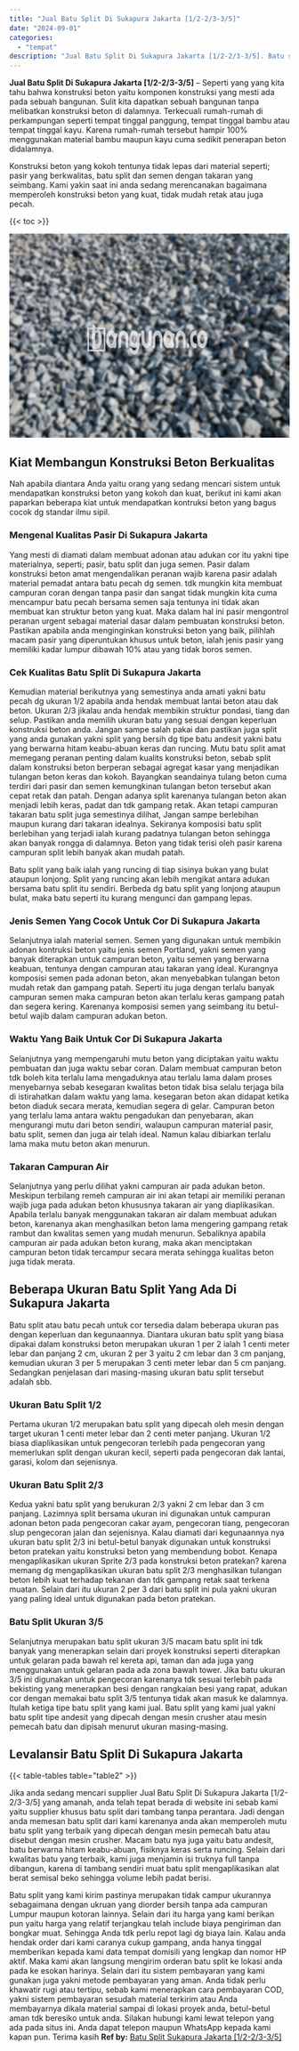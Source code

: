 ```yaml
---
title: "Jual Batu Split Di Sukapura Jakarta [1/2-2/3-3/5]"
date: "2024-09-01"
categories: 
  - "tempat"
description: "Jual Batu Split Di Sukapura Jakarta [1/2-2/3-3/5]. Batu split yang kami kirim pastinya merupakan tidak campur ukurannya sebagaimana dengan ukruan yang diorde..."
---
```


**Jual Batu Split Di Sukapura Jakarta \[1/2-2/3-3/5\]** – Seperti yang yang kita tahu bahwa konstruksi beton yaitu komponen konstruksi yang mesti ada pada sebuah bangunan. Sulit kita dapatkan sebuah bangunan tanpa melibatkan konstruksi beton di dalamnya. Terkecuali rumah-rumah di perkampungan seperti tempat tinggal panggung, tempat tinggal bambu atau tempat tinggal kayu. Karena rumah-rumah tersebut hampir 100% menggunakan material bambu maupun kayu cuma sedikit penerapan beton didalamnya.

Konstruksi beton yang kokoh tentunya tidak lepas dari material seperti; pasir yang berkwalitas, batu split dan semen dengan takaran yang seimbang. Kami yakin saat ini anda sedang merencanakan bagaimana memperoleh konstruksi beton yang kuat, tidak mudah retak atau juga pecah.

{{< toc >}}

![Jual Batu Split Di Sukapura Jakarta [1/2-2/3-3/5]](/images/jual-batu-split-07.png)

## Kiat Membangun Konstruksi Beton Berkualitas

Nah apabila diantara Anda yaitu orang yang sedang mencari sistem untuk mendapatkan konstruksi beton yang kokoh dan kuat, berikut ini kami akan paparkan beberapa kiat untuk mendapatkan kontruksi beton yang bagus cocok dg standar ilmu sipil.

### Mengenal Kualitas Pasir Di Sukapura Jakarta

Yang mesti di diamati dalam membuat adonan atau adukan cor itu yakni tipe materialnya, seperti; pasir, batu split dan juga semen. Pasir dalam konstruksi beton amat mengendalikan peranan wajib karena pasir adalah material pemadat antara batu pecah dg semen. tdk mungkin kita membuat campuran coran dengan tanpa pasir dan sangat tidak mungkin kita cuma mencampur batu pecah bersama semen saja tentunya ini tidak akan membuat kan struktur beton yang kuat. Maka dalam hal ini pasir mengontrol peranan urgent sebagai material dasar dalam pembuatan konstruksi beton. Pastikan apabila anda menginginkan konstruksi beton yang baik, pilihlah macam pasir yang diperuntukan khusus untuk beton, ialah jenis pasir yang memiliki kadar lumpur dibawah 10% atau yang tidak boros semen.

### Cek Kualitas Batu Split Di Sukapura Jakarta

Kemudian material berikutnya yang semestinya anda amati yakni batu pecah dg ukuran 1/2 apabila anda hendak membuat lantai beton atau dak beton. Ukuran 2/3 jikalau anda hendak membikin struktur pondasi, tiang dan selup. Pastikan anda memilih ukuran batu yang sesuai dengan keperluan konstruksi beton anda. Jangan sampe salah pakai dan pastikan juga split yang anda gunakan yakni split yang bersih dg tipe batu andesit yakni batu yang berwarna hitam keabu-abuan keras dan runcing. Mutu batu split amat memegang peranan penting dalam kualits konstruksi beton, sebab split dalam konstruksi beton berperan sebagai agregat kasar yang menjadikan tulangan beton keras dan kokoh. Bayangkan seandainya tulang beton cuma terdiri dari pasir dan semen kemungkinan tulangan beton tersebut akan cepat retak dan patah. Dengan adanya split karenanya tulangan beton akan menjadi lebih keras, padat dan tdk gampang retak. Akan tetapi campuran takaran batu split juga semestinya dilihat, Jangan sampe berlebihan maupun kurang dari takaran idealnya. Sekiranya komposisi batu split berlebihan yang terjadi ialah kurang padatnya tulangan beton sehingga akan banyak rongga di dalamnya. Beton yang tidak terisi oleh pasir karena campuran split lebih banyak akan mudah patah.

Batu split yang baik ialah yang runcing di tiap sisinya bukan yang bulat ataupun lonjong. Split yang runcing akan lebih mengikat antara adukan bersama batu split itu sendiri. Berbeda dg batu split yang lonjong ataupun bulat, maka batu seperti itu kurang mengunci dan gampang lepas.

### Jenis Semen Yang Cocok Untuk Cor Di Sukapura Jakarta

Selanjutnya ialah material semen. Semen yang digunakan untuk membikin adonan kontruksi beton yaitu jenis semen Portland, yakni semen yang banyak diterapkan untuk campuran beton, yaitu semen yang berwarna keabuan, tentunya dengan campuran atau takaran yang ideal. Kurangnya komposisi semen pada adonan beton, akan menyebabkan tulangan beton mudah retak dan gampang patah. Seperti itu juga dengan terlalu banyak campuran semen maka campuran beton akan terlalu keras gampang patah dan segera kering. Karenanya komposisi semen yang seimbang itu betul-betul wajib dalam campuran adukan beton.

### Waktu Yang Baik Untuk Cor Di Sukapura Jakarta

Selanjutnya yang mempengaruhi mutu beton yang diciptakan yaitu waktu pembuatan dan juga waktu sebar coran. Dalam membuat campuran beton tdk boleh kita terlalu lama mengaduknya atau terlalu lama dalam proses menyebarnya sebab kesegaran kwalitas beton tidak bisa selalu terjaga bila di istirahatkan dalam waktu yang lama. kesegaran beton akan didapat ketika beton diaduk secara merata, kemudian segera di gelar. Campuran beton yang terlalu lama antara waktu pengadukan dan penyebaran, akan mengurangi mutu dari beton sendiri, walaupun campuran material pasir, batu split, semen dan juga air telah ideal. Namun kalau dibiarkan terlalu lama maka mutu beton akan menurun.

### Takaran Campuran Air

Selanjutnya yang perlu dilihat yakni campuran air pada adukan beton. Meskipun terbilang remeh campuran air ini akan tetapi air memiliki peranan wajib juga pada adukan beton khususnya takaran air yang diaplikasikan. Apabila terlalu banyak menggunakan takaran air dalam membuat adukan beton, karenanya akan menghasilkan beton lama mengering gampang retak rambut dan kwalitas semen yang mudah menurun. Sebaliknya apabila campuran air pada adukan beton kurang, maka akan menciptakan campuran beton tidak tercampur secara merata sehingga kualitas beton juga tidak merata.

## Beberapa Ukuran Batu Split Yang Ada Di Sukapura Jakarta

Batu split atau batu pecah untuk cor tersedia dalam beberapa ukuran pas dengan keperluan dan kegunaannya. Diantara ukuran batu split yang biasa dipakai dalam konstruksi beton merupakan ukuran 1 per 2 ialah 1 centi meter lebar dan panjang 2 cm, ukuran 2 per 3 yaitu 2 cm lebar dan 3 cm panjang, kemudian ukuran 3 per 5 merupakan 3 centi meter lebar dan 5 cm panjang. Sedangkan penjelasan dari masing-masing ukuran batu split tersebut adalah sbb.

### Ukuran Batu Split 1/2

Pertama ukuran 1/2 merupakan batu split yang dipecah oleh mesin dengan target ukuran 1 centi meter lebar dan 2 centi meter panjang. Ukuran 1/2 biasa diaplikasikan untuk pengecoran terlebih pada pengecoran yang memerlukan split dengan ukuran kecil, seperti pada pengecoran dak lantai, garasi, kolom dan sejenisnya.

### Ukuran Batu Split 2/3

Kedua yakni batu split yang berukuran 2/3 yakni 2 cm lebar dan 3 cm panjang. Lazimnya split bersama ukuran ini digunakan untuk campuran adonan beton pada pengecoran cakar ayam, pengecoran tiang, pengecoran slup pengecoran jalan dan sejenisnya. Kalau diamati dari kegunaannya nya ukuran batu split 2/3 ini betul-betul banyak digunakan untuk konstruksi beton pratekan yaitu konstruksi beton yang membendung bobot. Kenapa mengaplikasikan ukuran Sprite 2/3 pada konstruksi beton pratekan? karena memang dg mengaplikasikan ukuran batu split 2/3 menghasilkan tulangan beton lebih kuat terhadap tekanan dan tdk gampang retak saat terkena muatan. Selain dari itu ukuran 2 per 3 dari batu split ini pula yakni ukuran yang paling ideal untuk digunakan pada beton pratekan.

### Batu Split Ukuran 3/5

Selanjutnya merupakan batu split ukuran 3/5 macam batu split ini tdk banyak yang menerapkan selain dari proyek konstruksi seperti diterapkan untuk gelaran pada bawah rel kereta api, taman dan ada juga yang menggunakan untuk gelaran pada ada zona bawah tower. Jika batu ukuran 3/5 ini digunakan untuk pengecoran karenanya tdk sesuai terlebih pada bekisting yang menerapkan besi dengan rangkaian besi yang rapat, adukan cor dengan memakai batu split 3/5 tentunya tidak akan masuk ke dalamnya. Itulah ketiga tipe batu split yang kami jual. Batu split yang kami jual yakni batu split tipe andesit yang dipecah dengan mesin crusher atau mesin pemecah batu dan dipisah menurut ukuran masing-masing.

## Levalansir Batu Split Di Sukapura Jakarta

{{< table-tables table="table2" >}}

Jika anda sedang mencari supplier Jual Batu Split Di Sukapura Jakarta \[1/2-2/3-3/5\] yang amanah, anda telah tepat berada di website ini sebab kami yaitu supplier khusus batu split dari tambang tanpa perantara. Jadi dengan anda memesan batu split dari kami karenanya anda akan memperoleh mutu batu split yang terbaik yang dipecah dengan mesin pemecah batu atau disebut dengan mesin crusher. Macam batu nya juga yaitu batu andesit, batu berwarna hitam keabu-abuan, fisiknya keras serta runcing. Selain dari kwalitas batu yang terbaik, kami juga menjamin isi truknya full tanpa dibangun, karena di tambang sendiri muat batu split mengaplikasikan alat berat semisal beko sehingga volume lebih padat berisi.

Batu split yang kami kirim pastinya merupakan tidak campur ukurannya sebagaimana dengan ukruan yang diorder bersih tanpa ada campuran Lumpur maupun kotoran lainnya. Selain dari itu harga yang kami berikan pun yaitu harga yang relatif terjangkau telah include biaya pengiriman dan bongkar muat. Sehingga Anda tdk perlu repot lagi dg biaya lain. Kalau anda hendak order dari kami caranya cukup gampang, anda hanya tinggal memberikan kepada kami data tempat domisili yang lengkap dan nomor HP aktif. Maka kami akan langsung mengirim orderan batu split ke lokasi anda pada ke esokan harinya. Selain dari itu sistem pembayaran yang kami gunakan juga yakni metode pembayaran yang aman. Anda tidak perlu khawatir rugi atau tertipu, sebab kami menerapkan cara pembayaran COD, yakni sistem pembayaran sesudah material terkirim atau Anda membayarnya dikala material sampai di lokasi proyek anda, betul-betul aman tdk beresiko untuk anda. Silakan hubungi kami lewat telepon yang ada pada situs ini. Anda dapat telepon maupun WhatsApp kepada kami kapan pun. Terima kasih
**Ref by:** [Batu Split Sukapura Jakarta [1/2-2/3-3/5]](https://id.wikipedia.org/wiki/Batu)
